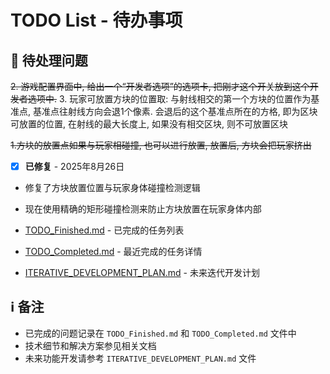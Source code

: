 # TODO List - 待办事项

## 🔄 待处理问题


~~2. 游戏配置界面中, 给出一个“开发者选项”的选项卡, 把刚才这个开关放到这个开发者选项中.~~
3. 玩家可放置方块的位置取: 与射线相交的第一个方块的位置作为基准点, 基准点往射线方向会退1个像素. 会退后的这个基准点所在的方格, 即为区块可放置的位置, 在射线的最大长度上, 如果没有相交区块, 则不可放置区块


~~1.方块的放置点如果与玩家相碰撞, 也可以进行放置, 放置后, 方块会把玩家挤出~~
- [x] **已修复** - 2025年8月26日
- 修复了方块放置位置与玩家身体碰撞检测逻辑
- 现在使用精确的矩形碰撞检测来防止方块放置在玩家身体内部

- [TODO_Finished.md](TODO_Finished.md) - 已完成的任务列表
- [TODO_Completed.md](TODO_Completed.md) - 最近完成的任务详情
- [ITERATIVE_DEVELOPMENT_PLAN.md](ITERATIVE_DEVELOPMENT_PLAN.md) - 未来迭代开发计划

## ℹ️ 备注
- 已完成的问题记录在 `TODO_Finished.md` 和 `TODO_Completed.md` 文件中
- 技术细节和解决方案参见相关文档
- 未来功能开发请参考 `ITERATIVE_DEVELOPMENT_PLAN.md` 文件